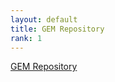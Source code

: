 ```yaml
---
layout: default
title: GEM Repository
rank: 1
---
```

[GEM Repository](https://github.com/large-scale-gxe-methods/GEM) 
